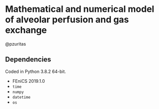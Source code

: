 # Mathematical and numerical model of alveolar perfusion and gas exchange

@pzuritas

## Dependencies

Coded in Python 3.8.2 64-bit.

- FEniCS 2019.1.0
- `time`
- `numpy`
- `datetime`
- `os`